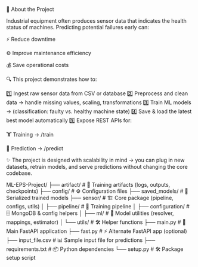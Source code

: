 📖 About the Project

Industrial equipment often produces sensor data that indicates the health status of machines. Predicting potential failures early can:

⚡ Reduce downtime

⚙️ Improve maintenance efficiency

💰 Save operational costs

🔍 This project demonstrates how to:

1️⃣ Ingest raw sensor data from CSV or database
2️⃣ Preprocess and clean data → handle missing values, scaling, transformations
3️⃣ Train ML models → (classification: faulty vs. healthy machine state)
4️⃣ Save & load the latest best model automatically
5️⃣ Expose REST APIs for:

🏋️ Training → /train

🔮 Prediction → /predict

✨ The project is designed with scalability in mind → you can plug in new datasets, retrain models, and serve predictions without changing the core codebase.

ML-EPS-Project/
├── artifact/               # 📁 Training artifacts (logs, outputs, checkpoints)
├── config/                 # ⚙️ Configuration files
├── saved_models/           # 🧠 Serialized trained models
├── sensor/                 # 🏗 Core package (pipeline, configs, utils)
│   ├── pipeline/           # 🔄 Training pipeline
│   ├── configuration/      # 🗄 MongoDB & config helpers
│   ├── ml/                 # 🤖 Model utilities (resolver, mappings, estimator)
│   └── utils/              # 🛠 Helper functions
├── main.py                 # 🚀 Main FastAPI application
├── fast.py                 # ⚡ Alternate FastAPI app (optional)
├── input_file.csv          # 📊 Sample input file for predictions
├── requirements.txt        # 📦 Python dependencies
└── setup.py                # 🛠 Package setup script
